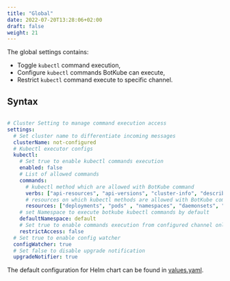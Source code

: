 ```yaml
---
title: "Global"
date: 2022-07-20T13:28:06+02:00
draft: false
weight: 21
---
```


The global settings contains:

- Toggle `kubectl` command execution,
- Configure `kubectl` commands BotKube can execute,
- Restrict `kubectl` command execute to specific channel.

## Syntax

```yaml

# Cluster Setting to manage command execution access
settings:
  # Set cluster name to differentiate incoming messages
  clusterName: not-configured
  # Kubectl executor configs
  kubectl:
    # Set true to enable kubectl commands execution
    enabled: false
    # List of allowed commands
    commands:
      # kubectl method which are allowed with BotKube command
      verbs: ["api-resources", "api-versions", "cluster-info", "describe", "diff", "explain", "get", "logs", "top", "auth"]
      # resources on which kubectl methods are allowed with BotKube commands
      resources: ["deployments", "pods" , "namespaces", "daemonsets", "statefulsets", "storageclasses", "nodes"]
    # set Namespace to execute botkube kubectl commands by default
    defaultNamespace: default
    # Set true to enable commands execution from configured channel only
    restrictAccess: false
  # Set true to enable config watcher
  configWatcher: true
  # Set false to disable upgrade notification
  upgradeNotifier: true
```

The default configuration for Helm chart can be found in [values.yaml](https://github.com/kubeshop/botkube/blob/main/helm/botkube/values.yaml).
